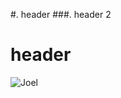 #. header
###. header 2<br/>
# header

![Joel](https://github.com/jfradkin/skills-communicate-using-markdown/assets/7979525/7762e6bc-3982-48cf-8783-e78da8422113)
